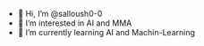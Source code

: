 - 👋 Hi, I’m @salloush0-0
- 👀 I’m interested in AI and MMA
- 🌱 I’m currently learning AI and Machin-Learning
